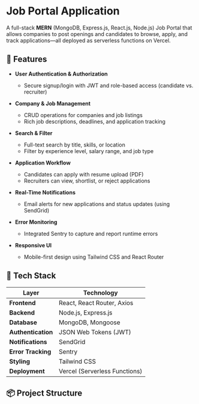 # Job Portal Application

A full-stack **MERN** (MongoDB, Express.js, React.js, Node.js) Job Portal that allows companies to post openings and candidates to browse, apply, and track applications—all deployed as serverless functions on Vercel.

## 🚀 Features

* **User Authentication & Authorization**  
  * Secure signup/login with JWT and role-based access (candidate vs. recruiter)

* **Company & Job Management**  
  * CRUD operations for companies and job listings  
  * Rich job descriptions, deadlines, and application tracking

* **Search & Filter**  
  * Full-text search by title, skills, or location  
  * Filter by experience level, salary range, and job type

* **Application Workflow**  
  * Candidates can apply with resume upload (PDF)  
  * Recruiters can view, shortlist, or reject applications

* **Real-Time Notifications**  
  * Email alerts for new applications and status updates (using SendGrid)

* **Error Monitoring**  
  * Integrated Sentry to capture and report runtime errors

* **Responsive UI**  
  * Mobile-first design using Tailwind CSS and React Router

## 🧰 Tech Stack

| Layer              | Technology                        |
| ------------------ | --------------------------------- |
| **Frontend**       | React, React Router, Axios        |
| **Backend**        | Node.js, Express.js               |
| **Database**       | MongoDB, Mongoose                 |
| **Authentication** | JSON Web Tokens (JWT)             |
| **Notifications**  | SendGrid                          |
| **Error Tracking** | Sentry                            |
| **Styling**        | Tailwind CSS                      |
| **Deployment**     | Vercel (Serverless Functions)     |

## 📦 Project Structure

